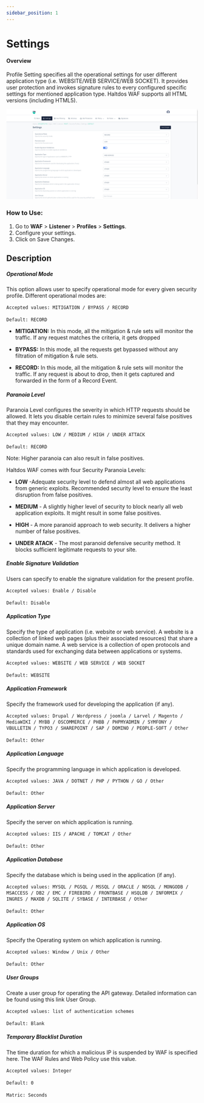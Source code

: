 ```yaml
---
sidebar_position: 1
---
```


# Settings
  
#### Overview 
Profile Setting specifies all the operational settings for user different application type (i.e. WEBSITE/WEB SERVICE/WEB SOCKET). It provides user protection and invokes signature rules to every configured specific settings for mentioned application type. Haltdos WAF supports all HTML versions (including HTML5).

![Profile_settings](/img/waf/v8/docs/spSettings.png)
   
### How to Use:
1. Go to **WAF** > **Listener** > **Profiles** > **Settings**.
2. Configure your settings.
3. Click on Save Changes.
   
## Description

##### **Operational Mode**
This option allows user to specify operational mode for every given security profile. Different operational modes are:

    Accepted values: MITIGATION / BYPASS / RECORD

    Default: RECORD 

- **MITIGATION:** In this mode, all the mitigation & rule sets will monitor the traffic. If any request matches the criteria, it gets dropped  

- **BYPASS:** In this mode, all the requests get bypassed without any filtration of mitigation & rule sets.  

- **RECORD:** In this mode, all the mitigation & rule sets will monitor the traffic. If any request is about to drop, then it gets captured and forwarded in the form of a Record Event.  

##### **Paranoia Level** 
Paranoia Level configures the severity in which HTTP requests should be allowed. It lets you disable certain rules to minimize several false positives that they may encounter.  

    Accepted values: LOW / MEDIUM / HIGH / UNDER ATTACK

    Default: RECORD  

Note: Higher paranoia can also result in false positives.  

Haltdos WAF comes with four Security Paranoia Levels:  

- **LOW** -Adequate security level to defend almost all web applications from generic exploits. Recommended security level to ensure the least disruption from false positives.  

- **MEDIUM** - A slightly higher level of security to block nearly all web application exploits. It might result in some false positives.  

- **HIGH** - A more paranoid approach to web security. It delivers a higher number of false positives.  

- **UNDER ATACK** - The most paranoid defensive security method. It blocks sufficient legitimate requests to your site.  

##### **Enable Signature Validation**
Users can specify to enable the signature validation for the present profile.

    Accepted values: Enable / Disable

    Default: Disable

##### **Application Type**
Specify the type of application (i.e. website or web service). A website is a collection of linked web pages (plus their associated resources) that share a unique domain name. A web service is a collection of open protocols and standards used for exchanging data between applications or systems.  

    Accepted values: WEBSITE / WEB SERVICE / WEB SOCKET

    Default: WEBSITE 

##### **Application Framework**
Specify the framework used for developing the application (if any).

    Accepted values: Drupal / Wordpress / joomla / Larvel / Magento / MediaWIKI / MYBB / OSCOMMERCE / PHBB / PHPMYADMIN / SYMFONY / VBULLETIN / TYPO3 / SHAREPOINT / SAP / DOMINO / PEOPLE-SOFT / Other

    Default: Other 

##### **Application Language**
Specify the programming language in which application is developed.

    Accepted values: JAVA / DOTNET / PHP / PYTHON / GO / Other

    Default: Other  

##### **Application Server**
Specify the server on which application is running.

    Accepted values: IIS / APACHE / TOMCAT / Other

    Default: Other

##### **Application  Database**
Specify the database which is being used in the application (if any).

    Accepted values: MYSQL / PGSQL / MSSQL / ORACLE / NOSQL / MONGODB / MSACCESS / DB2 / EMC / FIREBIRD / FRONTBASE / HSQLDB / INFORMIX / INGRES / MAXDB / SQLITE / SYBASE / INTERBASE / Other

    Default: Other 

##### **Application OS**
Specify the Operating system on which application is running.

    Accepted values: Window / Unix / Other

    Default: Other

##### **User Groups**
Create a user group for operating the API gateway. Detailed information can be found using this link User Group.  

    Accepted values: list of authentication schemes

    Default: Blank

##### **Temporary Blacklist Duration**
The time duration for which a malicious IP is suspended by WAF is specified here. The WAF Rules and Web Policy use this value.

    Accepted values: Integer

    Default: 0  

    Matric: Seconds

